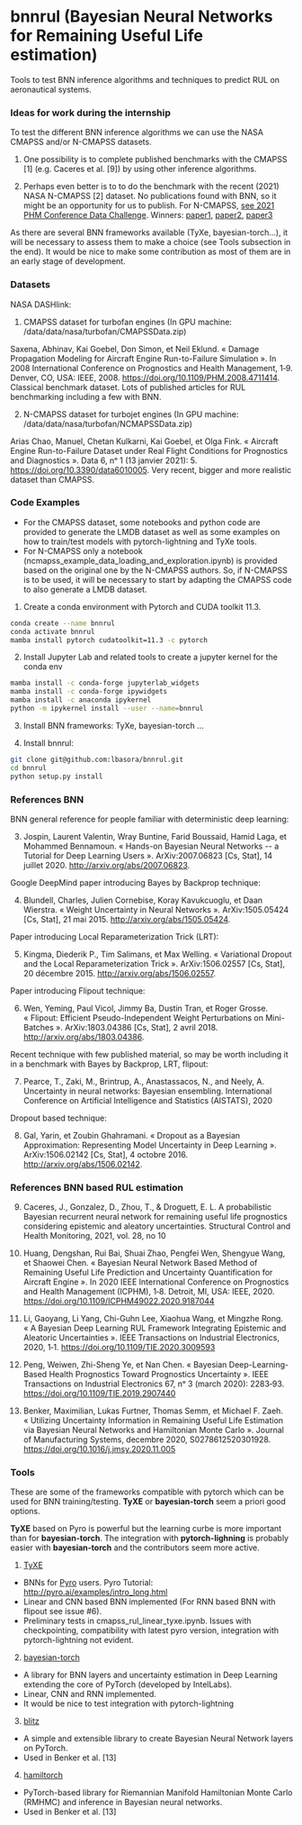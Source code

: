 # bnnrul (Bayesian Neural Networks for Remaining Useful Life estimation)

Tools to test BNN inference algorithms and techniques to predict RUL on aeronautical systems.

### Ideas for work during the internship
To test the different BNN inference algorithms we can use the NASA CMAPSS and/or N-CMAPSS datasets.

1) One possibility is to complete published benchmarks with the CMAPSS [1] (e.g. Caceres et al. [9]) by using other inference algorithms.

2) Perhaps even better is to to do the benchmark with the recent (2021) NASA N-CMAPSS [2] dataset. No publications found with BNN, so it might be an opportunity for us to publish. 
For N-CMAPSS, [see 2021 PHM Conference Data Challenge](https://data.phmsociety.org/2021-phm-conference-data-challenge/). Winners: [paper1](https://papers.phmsociety.org/index.php/phmconf/article/view/3108), [paper2](https://papers.phmsociety.org/index.php/phmconf/article/view/3109), [paper3](https://papers.phmsociety.org/index.php/phmconf/article/view/3110)

As there are several BNN frameworks available (TyXe, bayesian-torch...), it will be necessary to assess them to make a choice (see Tools subsection in the end). It would be nice to make some contribution as most of them are in an early stage of development.

### Datasets

NASA DASHlink:

1) CMAPSS dataset for turbofan engines (In GPU machine: /data/data/nasa/turbofan/CMAPSSData.zip)

Saxena, Abhinav, Kai Goebel, Don Simon, et Neil Eklund. « Damage Propagation Modeling for Aircraft Engine Run-to-Failure Simulation ». In 2008 International Conference on Prognostics and Health Management, 1‑9. Denver, CO, USA: IEEE, 2008. https://doi.org/10.1109/PHM.2008.4711414.
Classical benchmark dataset. Lots of published articles for RUL benchmarking including a few with BNN.

2) N-CMAPSS dataset for turbojet engines (In GPU machine: /data/data/nasa/turbofan/NCMAPSSData.zip)

Arias Chao, Manuel, Chetan Kulkarni, Kai Goebel, et Olga Fink. « Aircraft Engine Run-to-Failure Dataset under Real Flight Conditions for Prognostics and Diagnostics ». Data 6, nᵒ 1 (13 janvier 2021): 5. https://doi.org/10.3390/data6010005.
Very recent, bigger and more realistic dataset than CMAPSS.

### Code Examples
- For the CMAPSS dataset, some notebooks and python code are provided to generate the LMDB dataset as well as some examples on how to train/test models with pytorch-lightning and TyXe tools.  
- For N-CMAPSS only a notebook (ncmapss_example_data_loading_and_exploration.ipynb) is provided based on the original one by the N-CMAPSS authors. So, if N-CMAPSS is to be used, it will be necessary to start by adapting the CMAPSS code to also generate a LMDB dataset.

1) Create a conda environment with Pytorch and CUDA toolkit 11.3.
```sh
conda create --name bnnrul
conda activate bnnrul
mamba install pytorch cudatoolkit=11.3 -c pytorch
```

2) Install Jupyter Lab and related tools to create a jupyter kernel for the conda env
```sh
mamba install -c conda-forge jupyterlab_widgets
mamba install -c conda-forge ipywidgets
mamba install -c anaconda ipykernel
python -m ipykernel install --user --name=bnnrul
```

3) Install BNN frameworks: TyXe, bayesian-torch ...

4) Install bnnrul:
```sh
git clone git@github.com:lbasora/bnnrul.git
cd bnnrul
python setup.py install
```

### References BNN

BNN general reference for people familiar with deterministic deep learning:

3) Jospin, Laurent Valentin, Wray Buntine, Farid Boussaid, Hamid Laga, et Mohammed Bennamoun. « Hands-on Bayesian Neural Networks -- a Tutorial for Deep Learning Users ». ArXiv:2007.06823 [Cs, Stat], 14 juillet 2020. http://arxiv.org/abs/2007.06823.

Google DeepMind paper introducing Bayes by Backprop technique:

4) Blundell, Charles, Julien Cornebise, Koray Kavukcuoglu, et Daan Wierstra. « Weight Uncertainty in Neural Networks ». ArXiv:1505.05424 [Cs, Stat], 21 mai 2015. http://arxiv.org/abs/1505.05424.

Paper introducing Local Reparameterization Trick (LRT):

5) Kingma, Diederik P., Tim Salimans, et Max Welling. « Variational Dropout and the Local Reparameterization Trick ». ArXiv:1506.02557 [Cs, Stat], 20 décembre 2015. http://arxiv.org/abs/1506.02557.

Paper introducing Flipout technique:

6) Wen, Yeming, Paul Vicol, Jimmy Ba, Dustin Tran, et Roger Grosse. « Flipout: Efficient Pseudo-Independent Weight Perturbations on Mini-Batches ». ArXiv:1803.04386 [Cs, Stat], 2 avril 2018. http://arxiv.org/abs/1803.04386.

Recent technique with few published material, so may be worth including it in a benchmark with Bayes by Backprop, LRT, flipout:

7) Pearce, T., Zaki, M., Brintrup, A., Anastassacos, N., and Neely, A. Uncertainty in neural networks: Bayesian
ensembling. International Conference on Artificial Intelligence and Statistics (AISTATS), 2020

Dropout based technique:

8) Gal, Yarin, et Zoubin Ghahramani. « Dropout as a Bayesian Approximation: Representing Model Uncertainty in Deep Learning ». ArXiv:1506.02142 [Cs, Stat], 4 octobre 2016. http://arxiv.org/abs/1506.02142.


### References BNN based RUL estimation
9) Caceres, J., Gonzalez, D., Zhou, T., & Droguett, E. L. A probabilistic Bayesian recurrent neural network for remaining useful life prognostics considering epistemic and aleatory uncertainties. Structural Control and Health Monitoring, 2021, vol. 28, no 10

10) Huang, Dengshan, Rui Bai, Shuai Zhao, Pengfei Wen, Shengyue Wang, et Shaowei Chen. « Bayesian Neural Network Based Method of Remaining Useful Life Prediction and Uncertainty Quantification for Aircraft Engine ». In 2020 IEEE International Conference on Prognostics and Health Management (ICPHM), 1‑8. Detroit, MI, USA: IEEE, 2020. https://doi.org/10.1109/ICPHM49022.2020.9187044

11) Li, Gaoyang, Li Yang, Chi-Guhn Lee, Xiaohua Wang, et Mingzhe Rong. « A Bayesian Deep Learning RUL Framework Integrating Epistemic and Aleatoric Uncertainties ». IEEE Transactions on Industrial Electronics, 2020, 1‑1. https://doi.org/10.1109/TIE.2020.3009593

12) Peng, Weiwen, Zhi-Sheng Ye, et Nan Chen. « Bayesian Deep-Learning-Based Health Prognostics Toward Prognostics Uncertainty ». IEEE Transactions on Industrial Electronics 67, nᵒ 3 (march 2020): 2283‑93. https://doi.org/10.1109/TIE.2019.2907440

13)  Benker, Maximilian, Lukas Furtner, Thomas Semm, et Michael F. Zaeh. « Utilizing Uncertainty Information in Remaining Useful Life Estimation via Bayesian Neural Networks and Hamiltonian Monte Carlo ». Journal of Manufacturing Systems, decembre 2020, S0278612520301928. https://doi.org/10.1016/j.jmsy.2020.11.005


### Tools

These are some of the frameworks compatible with pytorch which can be used for BNN training/testing. **TyXE** or **bayesian-torch** seem a priori good options. 

**TyXE** based on Pyro is powerful but the learning curbe is more important than for **bayesian-torch**. The integration with **pytorch-lighning** is probably easier with **bayesian-torch** and the contributors seem more active.


1) [TyXE](https://github.com/TyXe-BDL/TyXe)

- BNNs for [Pyro](https://pyro.ai/) users. Pyro Tutorial: http://pyro.ai/examples/intro_long.html
- Linear and CNN based BNN implemented (For RNN based BNN with flipout see issue #6).
- Preliminary tests in cmapss_rul_linear_tyxe.ipynb. Issues with checkpointing, compatibility with latest pyro version, integration with pytorch-lightning not evident.

2) [bayesian-torch](https://github.com/IntelLabs/bayesian-torch#installing-bayesian-torch)

- A library for BNN layers and uncertainty estimation in Deep Learning extending the core of PyTorch (developed by IntelLabs).
- Linear, CNN and RNN implemented.
- It would be nice to test integration with pytorch-lightning

3) [blitz](https://github.com/piEsposito/blitz-bayesian-deep-learning)

- A simple and extensible library to create Bayesian Neural Network layers on PyTorch. 
- Used in Benker et al. [13]

4) [hamiltorch](https://github.com/AdamCobb/hamiltorch)

- PyTorch-based library for Riemannian Manifold Hamiltonian Monte Carlo (RMHMC) and inference in Bayesian neural networks.
- Used in Benker et al. [13]




